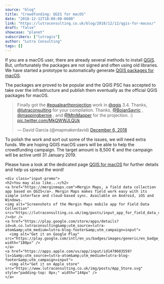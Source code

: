 ```yaml
---
source: "blog"
title: "Crowdfunding: QGIS for macOS"
date: "2018-12-12T18:00:00-0600"
link: "https://lutraconsulting.co.uk/blog/2018/12/12/qgis-for-macos/"
draft: "false"
showcase: "planet"
subscribers: ["lutragis"]
author: "Lutra Consulting"
tags: []
---
```


<p>If you are a macOS user, there are already several methods to install <a href="https://www.qgis.org">QGIS</a>. But, unfortunately the packages are not signed and often using old libraries. We have started a prototype to automatically generate <a href="https://github.com/qgis/qgis-mac-packager">QGIS packages for macOS</a>.</p>

<p>The packages are proved to be popular and the QGIS PSC has accepted to take over the infrastructure and publish them eventually as the official QGIS packages for macOS.</p>

<blockquote class="div-center twitter-tweet"><p dir="ltr" lang="en">Finally got the <a href="https://twitter.com/hashtag/equalearthprojection?src=hash&amp;ref_src=twsrc%5Etfw">#equalearthprojection</a> work in <a href="https://twitter.com/qgis?ref_src=twsrc%5Etfw">@qgis</a> 3.4. Thanks, <a href="https://twitter.com/lutraconsulting?ref_src=twsrc%5Etfw">@lutraconsulting</a> for your compilation. Thanks, <a href="https://twitter.com/BojanSavric?ref_src=twsrc%5Etfw">@BojanSavric</a> , <a href="https://twitter.com/mappingbernie?ref_src=twsrc%5Etfw">@mappingbernie</a> , and <a href="https://twitter.com/MtnMapper?ref_src=twsrc%5Etfw">@MtnMapper</a> for the projection. :) <a href="https://t.co/MkQWWJLQUk">pic.twitter.com/MkQWWJLQUk</a></p>&mdash; David Garcia (@mapmakerdavid) <a href="https://twitter.com/mapmakerdavid/status/1070824032193277952?ref_src=twsrc%5Etfw">December 6, 2018</a></blockquote>


<p>To polish the work and sort out some of the issues, we will need extra funds. We are hoping QGIS macOS users will be able to help the crowdfunding campaign. The target amount is 8,500 € and the campaign will be active until 31 January 2019.</p>

<p>Please have a look at the dedicated page <a href="https://www.lutraconsulting.co.uk/crowdfunding/macos-qgis/">QGIS for macOS</a> for further details and help us spread the word!</p>

    <div class="input-promo">
    <h2>You may also like...</h2>
    <a href="https://merginmaps.com">Mergin Maps, a field data collection app based on QGIS</a>. Mergin Maps makes field work easy with its simple interface and cloud-based sync. Available on Android, iOS and Windows.
    <img alt="Screenshots of the Mergin Maps mobile app for Field Data Collection" src="https://lutraconsulting.co.uk/img/posts/input_app_for_field_data_collection.jpg" /><br />
    <a href="https://play.google.com/store/apps/details?id=uk.co.lutraconsulting&amp;utm_source=lutra-atom&amp;utm_medium=lutra-blog-footer&amp;utm_campaign=input">
      <img alt="Get it on Google Play" src="https://play.google.com/intl/en_us/badges/images/generic/en_badge_web_generic.png" width="180px" />
    </a>
    <a href="https://apps.apple.com/us/app/input/id1478603559?ls=1&amp;utm_source=lutra-atom&amp;utm_medium=lutra-blog-footer&amp;utm_campaign=input">
      <img alt="Get it on Apple store" src="https://www.lutraconsulting.co.uk/img/posts/App_Store.svg" style="padding-top: 0px;" width="144px" />
    </a>
  </div>
